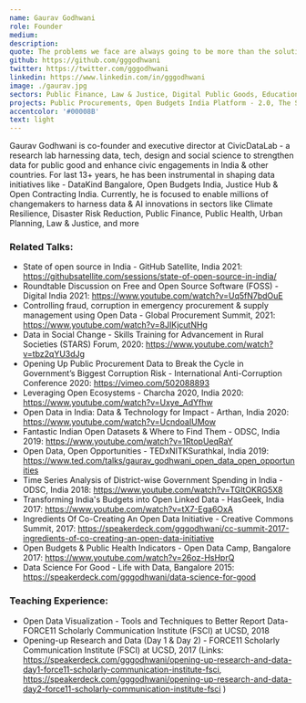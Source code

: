 ```yaml
---
name: Gaurav Godhwani
role: Founder
medium:
description:
quote: The problems we face are always going to be more than the solutions we have. Thus, try co-creating your solutions in open so that these can reach to more people.
github: https://github.com/gggodhwani
twitter: https://twitter.com/gggodhwani
linkedin: https://www.linkedin.com/in/gggodhwani
image: ./gaurav.jpg
sectors: Public Finance, Law & Justice, Digital Public Goods, Education, Climate Action
projects: Public Procurements, Open Budgets India Platform - 2.0, The State of Free and Open Source Software in India, Justice Hub, Girl Education Spending Tracker, Zombie Tracker, The State of FOSS in India, Akshara Foundation, Intelligent Data Solution for Disaster Risk Reduction, Analysing the implementation of child protection laws in India, Data Workshops,ParakhAI
accentcolor: '#00008B'
text: light
---
```


Gaurav Godhwani is co-founder and executive director at CivicDataLab - a research lab harnessing data, tech, design and social science to strengthen data for public good and enhance civic engagements in India & other countries. For last 13+ years, he has been instrumental in shaping data initiatives like - DataKind Bangalore, Open Budgets India, Justice Hub & Open Contracting India. Currently, he is focused to enable millions of changemakers to harness data & AI innovations in sectors like Climate Resilience, Disaster Risk Reduction, Public Finance, Public Health, Urban Planning, Law & Justice, and more

### Related Talks:

- State of open source in India - GitHub Satellite, India 2021: https://githubsatellite.com/sessions/state-of-open-source-in-india/
- Roundtable Discussion on Free and Open Source Software (FOSS) - Digital India 2021: https://www.youtube.com/watch?v=Uq5fN7bdOuE
- Controlling fraud, corruption in emergency procurement & supply management using Open Data - Global Procurement Summit, 2021: https://www.youtube.com/watch?v=8JIKjcutNHg
- Data in Social Change - Skills Training for Advancement in Rural Societies (STARS) Forum, 2020: https://www.youtube.com/watch?v=tbz2qYU3dJg
- Opening Up Public Procurement Data to Break the Cycle in Government’s Biggest Corruption Risk - International Anti-Corruption Conference 2020: https://vimeo.com/502088893
- Leveraging Open Ecosystems - Charcha 2020, India 2020: https://www.youtube.com/watch?v=Uxye_AdYfhw
- Open Data in India: Data & Technology for Impact - Arthan, India 2020: https://www.youtube.com/watch?v=UcndoaIUMow
- Fantastic Indian Open Datasets & Where to Find Them - ODSC, India 2019: https://www.youtube.com/watch?v=1RtopUeqRaY
- Open Data, Open Opportunities - TEDxNITKSurathkal, India 2019: https://www.ted.com/talks/gaurav_godhwani_open_data_open_opportunities
- Time Series Analysis of District-wise Government Spending in India - ODSC, India 2018: https://www.youtube.com/watch?v=TGltOKRG5X8
- Transforming India's Budgets into Open Linked Data - HasGeek, India 2017: https://www.youtube.com/watch?v=tX7-Ega6OxA
- Ingredients Of Co-Creating An Open Data Initiative - Creative Commons Summit, 2017: https://speakerdeck.com/gggodhwani/cc-summit-2017-ingredients-of-co-creating-an-open-data-initiative
- Open Budgets & Public Health Indicators - Open Data Camp, Bangalore 2017: https://www.youtube.com/watch?v=26oz-HsHprQ
- Data Science For Good - Life with Data, Bangalore 2015: https://speakerdeck.com/gggodhwani/data-science-for-good

### Teaching Experience:

- Open Data Visualization - Tools and Techniques to Better Report Data- FORCE11 Scholarly Communication Institute (FSCI) at UCSD, 2018
- Opening-up Research and Data (Day 1 & Day 2) - FORCE11 Scholarly Communication Institute (FSCI) at UCSD, 2017 (Links: https://speakerdeck.com/gggodhwani/opening-up-research-and-data-day1-force11-scholarly-communication-institute-fsci, https://speakerdeck.com/gggodhwani/opening-up-research-and-data-day2-force11-scholarly-communication-institute-fsci )
